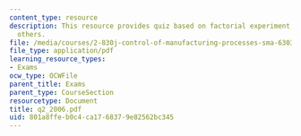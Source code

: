 ```yaml
---
content_type: resource
description: This resource provides quiz based on factorial experiment, models and
  others.
file: /media/courses/2-830j-control-of-manufacturing-processes-sma-6303-spring-2008/801a8ffeb0c4ca1768379e82562bc345_q2_2006.pdf
file_type: application/pdf
learning_resource_types:
- Exams
ocw_type: OCWFile
parent_title: Exams
parent_type: CourseSection
resourcetype: Document
title: q2_2006.pdf
uid: 801a8ffe-b0c4-ca17-6837-9e82562bc345
---
```

